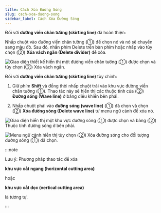 ```yaml
---
title: Cách Xóa Đường Sóng
slug: cach-xoa-duong-song
sidebar_label: Cách Xóa Đường Sóng
---
```


Đối với **đường viền chân tường (skirting line)** đã hoàn thiện:

Nhấp chuột vào đường viền chân tường (①) để chọn nó và nó sẽ chuyển sang màu đỏ. Sau đó, nhấn phím Delete trên bàn phím hoặc nhấp vào tùy chọn (②) **Xóa vách ngăn (Delete divider)** để xóa.

![Giao diện thiết kế hiển thị một đường viền chân tường (①) được chọn và tùy chọn (②) Xóa vách ngăn.](https://storage.googleapis.com/jegavn_kb/images/3b6d31dd-8e02-46cb-9233-ee5136a8a995.png)

Đối với **đường viền chân tường (skirting line)** tùy chỉnh:

1. Giữ phím **Shift** và đồng thời nhấp chuột trái vào khu vực đường viền chân tường (①). Thao tác này sẽ hiển thị các thuộc tính của (②) **Đường sóng (Wave line)** ở bảng điều khiển bên phải.

2. Nhấp chuột phải vào **đường sóng (wave line)** (①) đã chọn và chọn (②) **Xóa đường sóng (Delete wave line)** từ menu ngữ cảnh để xóa nó.

![Giao diện hiển thị một khu vực đường sóng (①) được chọn và bảng (②) Thuộc tính đường sóng ở bên phải.](https://storage.googleapis.com/jegavn_kb/images/ff805869-f206-4ae6-82d0-f94a3b3afa16.png)

![Menu ngữ cảnh hiển thị tùy chọn (②) Xóa đường sóng cho đối tượng đường sóng (①) đã chọn.](https://storage.googleapis.com/jegavn_kb/images/deea572d-92d4-4baa-84a8-997ef8d71eef.png)

:::note

Lưu ý: Phương pháp thao tác để xóa 

**khu vực cắt ngang (horizontal cutting area)**

 hoặc 

**khu vực cắt dọc (vertical cutting area)**

 là tương tự.

:::